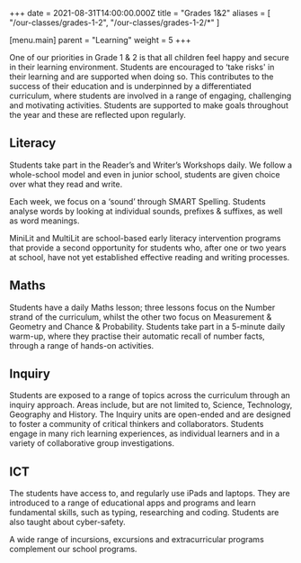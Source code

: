 +++
date = 2021-08-31T14:00:00.000Z
title = "Grades 1&2"
aliases = [ "/our-classes/grades-1-2", "/our-classes/grades-1-2/*" ]

[menu.main]
parent = "Learning"
weight = 5
+++

One of our priorities in Grade 1 & 2 is that all children feel happy and secure in their learning environment. Students are encouraged to ‘take risks' in their learning and are supported when doing so. This contributes to the success of their education and is underpinned by a differentiated curriculum, where students are involved in a range of engaging, challenging and motivating activities. Students are supported to make goals throughout the year and these are reflected upon regularly.

## Literacy

Students take part in the Reader’s and Writer’s Workshops daily. We follow a whole-school model and even in junior school, students are given choice over what they read and write.

Each week, we focus on a ‘sound’ through SMART Spelling. Students analyse words by looking at individual sounds, prefixes & suffixes, as well as word meanings.

MiniLit and MultiLit are school-based early literacy intervention programs that provide a second opportunity for students who, after one or two years at school, have not yet established effective reading and writing processes.

## Maths

Students have a daily Maths lesson; three lessons focus on the Number strand of the curriculum, whilst the other two focus on Measurement & Geometry and Chance & Probability. Students take part in a 5-minute daily warm-up, where they practise their automatic recall of number facts, through a range of hands-on activities.

## Inquiry

Students are exposed to a range of topics across the curriculum through an inquiry approach. Areas include, but are not limited to, Science, Technology, Geography and History. The Inquiry units are open-ended and are designed to foster a community of critical thinkers and collaborators. Students engage in many rich learning experiences, as individual learners and in a variety of collaborative group investigations.

## ICT

The students have access to, and regularly use iPads and laptops. They are introduced to a range of educational apps and programs and learn fundamental skills, such as typing, researching and coding. Students are also taught about cyber-safety.

A wide range of incursions, excursions and extracurricular programs complement our school programs.
